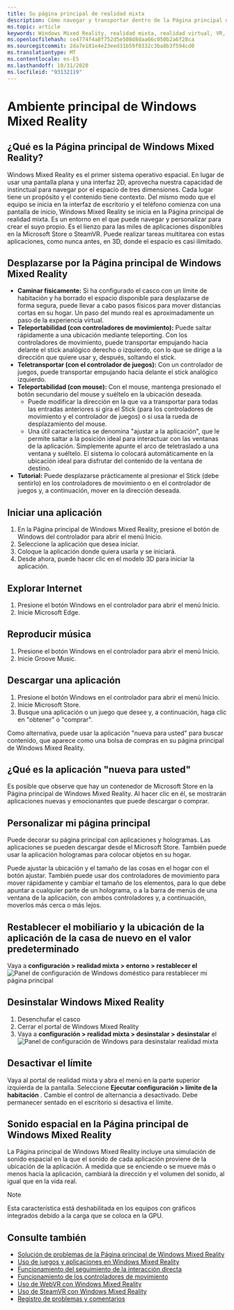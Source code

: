 ```yaml
---
title: Su página principal de realidad mixta
description: Cómo navegar y transportar dentro de la Página principal de Windows Mixed Reality, iniciar aplicaciones y juegos, personalizar la Página principal y cambiar la configuración de objetos visuales, de audio y de voz.
ms.topic: article
keywords: Windows Mixed Reality, realidad mixta, realidad virtual, VR, MR, Home, navegar, ponerse en marcha, aplicaciones, juegos
ms.openlocfilehash: ce4774f4a8f752d5e508d8daa66c050b2a6f28ca
ms.sourcegitcommit: 2da7e181e4e23eed31b59f0332c3ba8b3f594cd0
ms.translationtype: MT
ms.contentlocale: es-ES
ms.lasthandoff: 10/31/2020
ms.locfileid: "93132119"
---
```

# <a name="your-windows-mixed-reality-home"></a>Ambiente principal de Windows Mixed Reality

## <a name="what-is-the-windows-mixed-reality-home"></a>¿Qué es la Página principal de Windows Mixed Reality?

Windows Mixed Reality es el primer sistema operativo espacial. En lugar de usar una pantalla plana y una interfaz 2D, aprovecha nuestra capacidad de instinctual para navegar por el espacio de tres dimensiones. Cada lugar tiene un propósito y el contenido tiene contexto. Del mismo modo que el equipo se inicia en la interfaz de escritorio y el teléfono comienza con una pantalla de inicio, Windows Mixed Reality se inicia en la Página principal de realidad mixta. Es un entorno en el que puede navegar y personalizar para crear el suyo propio. Es el lienzo para las miles de aplicaciones disponibles en la Microsoft Store o SteamVR. Puede realizar tareas multitarea con estas aplicaciones, como nunca antes, en 3D, donde el espacio es casi ilimitado.

## <a name="move-through-the-windows-mixed-reality-home"></a>Desplazarse por la Página principal de Windows Mixed Reality

* **Caminar físicamente:** Si ha configurado el casco con un límite de habitación y ha borrado el espacio disponible para desplazarse de forma segura, puede llevar a cabo pasos físicos para mover distancias cortas en su hogar. Un paso del mundo real es aproximadamente un paso de la experiencia virtual.
* **Teleportabilidad (con controladores de movimiento):** Puede saltar rápidamente a una ubicación mediante teleporting. Con los controladores de movimiento, puede transportar empujando hacia delante el stick analógico derecho o izquierdo, con lo que se dirige a la dirección que quiere usar y, después, soltando el stick.
* **Teletransportar (con el controlador de juegos):** Con un controlador de juegos, puede transportar empujando hacia delante el stick analógico izquierdo.
* **Teleportabilidad (con mouse):** Con el mouse, mantenga presionado el botón secundario del mouse y suéltelo en la ubicación deseada.
  * Puede modificar la dirección en la que va a transportar para todas las entradas anteriores si gira el Stick (para los controladores de movimiento y el controlador de juegos) o si usa la rueda de desplazamiento del mouse.
  * Una útil característica se denomina "ajustar a la aplicación", que le permite saltar a la posición ideal para interactuar con las ventanas de la aplicación. Simplemente apunte el arco de teletraslado a una ventana y suéltelo. El sistema lo colocará automáticamente en la ubicación ideal para disfrutar del contenido de la ventana de destino.
* **Tutorial:** Puede desplazarse prácticamente al presionar el Stick (debe sentirlo) en los controladores de movimiento o en el controlador de juegos y, a continuación, mover en la dirección deseada.

## <a name="launch-an-app"></a>Iniciar una aplicación

1. En la Página principal de Windows Mixed Reality, presione el botón de Windows del controlador para abrir el menú Inicio.
2. Seleccione la aplicación que desea iniciar.
3. Coloque la aplicación donde quiera usarla y se iniciará.
4. Desde ahora, puede hacer clic en el modelo 3D para iniciar la aplicación.

## <a name="browse-the-web"></a>Explorar Internet

1. Presione el botón Windows en el controlador para abrir el menú Inicio.
2. Inicie Microsoft Edge.

## <a name="play-music"></a>Reproducir música

1. Presione el botón Windows en el controlador para abrir el menú Inicio.
2. Inicie Groove Music.

## <a name="download-an-app"></a>Descargar una aplicación

1. Presione el botón Windows en el controlador para abrir el menú Inicio.
2. Inicie Microsoft Store.
3. Busque una aplicación o un juego que desee y, a continuación, haga clic en "obtener" o "comprar".

Como alternativa, puede usar la aplicación "nueva para usted" para buscar contenido, que aparece como una bolsa de compras en su página principal de Windows Mixed Reality.

## <a name="what-is-the-new-for-you-app"></a>¿Qué es la aplicación "nueva para usted"

Es posible que observe que hay un contenedor de Microsoft Store en la Página principal de Windows Mixed Reality. Al hacer clic en él, se mostrarán aplicaciones nuevas y emocionantes que puede descargar o comprar.

## <a name="personalize-my-home"></a>Personalizar mi página principal

Puede decorar su página principal con aplicaciones y hologramas. Las aplicaciones se pueden descargar desde el Microsoft Store. También puede usar la aplicación hologramas para colocar objetos en su hogar.

Puede ajustar la ubicación y el tamaño de las cosas en el hogar con el botón ajustar. También puede usar dos controladores de movimiento para mover rápidamente y cambiar el tamaño de los elementos, para lo que debe apuntar a cualquier parte de un holograma, o a la barra de menús de una ventana de la aplicación, con ambos controladores y, a continuación, moverlos más cerca o más lejos.

## <a name="reset-my-homes-furniture-and-app-placement-back-to-default"></a>Restablecer el mobiliario y la ubicación de la aplicación de la casa de nuevo en el valor predeterminado

Vaya a **configuración > realidad mixta > entorno > restablecer el** ![ Panel de configuración de Windows doméstico para restablecer mi página principal](images/1050px-environmentreset.png)

## <a name="uninstall-windows-mixed-reality"></a>Desinstalar Windows Mixed Reality

1. Desenchufar el casco
2. Cerrar el portal de Windows Mixed Reality
3. Vaya a **configuración > realidad mixta > desinstalar > desinstalar** el ![ Panel de configuración de Windows para desinstalar realidad mixta](images/1050px-uninstall2.png)

## <a name="turn-off-the-boundary"></a>Desactivar el límite

Vaya al portal de realidad mixta y abra el menú en la parte superior izquierda de la pantalla. Seleccione **Ejecutar configuración > límite de la habitación** . Cambie el control de alternancia a desactivado. Debe permanecer sentado en el escritorio si desactiva el límite.

## <a name="spatial-sound-in-the-windows-mixed-reality-home"></a>Sonido espacial en la Página principal de Windows Mixed Reality

La Página principal de Windows Mixed Reality incluye una simulación de sonido espacial en la que el sonido de cada aplicación proviene de la ubicación de la aplicación. A medida que se enciende o se mueve más o menos hacia la aplicación, cambiará la dirección y el volumen del sonido, al igual que en la vida real. 

> [!NOTE]
> Esta característica está deshabilitada en los equipos con gráficos integrados debido a la carga que se coloca en la GPU.

## <a name="see-also"></a>Consulte también

* [Solución de problemas de la Página principal de Windows Mixed Reality](wmr-setup-faq.md#my-motion-controllers-arent-working)
* [Uso de juegos y aplicaciones en Windows Mixed Reality](using-games-and-apps-in-windows-mixed-reality.md)
* [Funcionamiento del seguimiento de la interacción directa](tracking-system.md)
* [Funcionamiento de los controladores de movimiento](controllers-in-wmr.md)
* [Uso de WebVR con Windows Mixed Reality](webvr.md)
* [Uso de SteamVR con Windows Mixed Reality](using-steamvr-with-windows-mixed-reality.md)
* [Registro de problemas y comentarios](filing-feedback.md)

